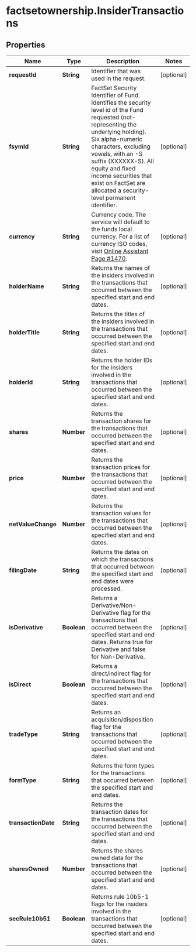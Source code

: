 # factsetownership.InsiderTransactions

## Properties

Name | Type | Description | Notes
------------ | ------------- | ------------- | -------------
**requestId** | **String** | Identifier that was used in the request. | [optional] 
**fsymId** | **String** | FactSet Security Identifier of Fund. Identifies the security level id of the Fund requested (not-representing the underlying holding). Six alpha-numeric characters, excluding vowels, with an -S suffix (XXXXXX-S). All equity and fixed income securities that exist on FactSet are allocated a security-level permanent identifier. | [optional] 
**currency** | **String** | Currency code. The service will default to the funds local currency. For a list of currency ISO codes, visit [Online Assistant Page #1470](https://oa.apps.factset.com/pages/1470). | [optional] 
**holderName** | **String** | Returns the names of the insiders involved in the transactions that occurred between the specified start and end dates. | [optional] 
**holderTitle** | **String** | Returns the titles of the insiders involved in the transactions that occurred between the specified start and end dates. | [optional] 
**holderId** | **String** | Returns the holder IDs for the insiders involved in the transactions that occurred between the specified start and end dates. | [optional] 
**shares** | **Number** | Returns the transaction shares for the transactions that occurred between the specified start and end dates. | [optional] 
**price** | **Number** | Returns the transaction prices for the transactions that occurred between the specified start and end dates. | [optional] 
**netValueChange** | **Number** | Returns the transaction values for the transactions that occurred between the specified start and end dates. | [optional] 
**filingDate** | **String** | Returns the dates on which the transactions that occurred between the specified start and end dates were processed. | [optional] 
**isDerivative** | **Boolean** | Returns a Derivative/Non-Derivative flag for the transactions that occurred between the specified start and end dates. Returns true for Derivative and false for Non-Derivative. | [optional] 
**isDirect** | **Boolean** | Returns a direct/indirect flag for the transactions that occurred between the specified start and end dates. | [optional] 
**tradeType** | **String** | Returns an acquisition/disposition flag for the transactions that occurred between the specified start and end dates. | [optional] 
**formType** | **String** | Returns the form types for the transactions that occurred between the specified start and end dates. | [optional] 
**transactionDate** | **String** | Returns the transaction dates for the transactions that occurred between the specified start and end dates. | [optional] 
**sharesOwned** | **Number** | Returns the shares owned data for the transactions that occurred between the specified start and end dates. | [optional] 
**secRule10b51** | **Boolean** | Returns rule 10b5-1 flags for the insiders involved in the transactions that occurred between the specified start and end dates. | [optional] 


